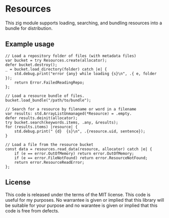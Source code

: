 # Resources

This zig module supports loading, searching, and bundling resources
into a bundle for distribution.

## Example usage

```zig
// Load a repository folder of files (with metadata files)
var bucket = try Resources.create(allocator);
defer bucket.destroy();
_ = bucket.load_directory(folder) catch |e| {
    std.debug.print("error {any} while loading {s}\n", .{ e, folder });
    return Error.FailedReadingRepo;
};

// Load a resource bundle of files.
bucket.load_bundle("/path/to/bundle");

// Search for a resource by filename or word in a filename
var results: std.ArrayListUnmanaged(*Resource) = .empty.
defer results.deinit(allocator);
try bucket.search(keywords.items, .any, &results);
for (results.items) |resource| {
    std.debug.print(" {d}  {s}\n", .{resource.uid, sentence});
}

// Load a file from the resource bucket
const data = resources.read_data(resource, allocator) catch |e| {
    if (e == error.OutOfMemory) return error.OutOfMemory;
    if (e == error.FileNotFound) return error.ResourceNotFound;
    return error.ResourceReadError;
};
```

## License

This code is released under the terms of the MIT license. This
code is useful for my purposes. No warrantee is given or implied
that this library will be suitable for your purpose and no warantee
is given or implied that this code is free from defects.
